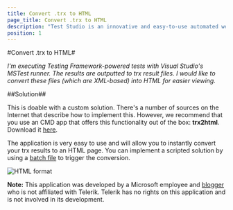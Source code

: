 ```yaml
---
title: Convert .trx to HTML
page_title: Convert .trx to HTML
description: "Test Studio is an innovative and easy-to-use automated web, WPF and load testing solution. Test Studio tests support essential technologies like ASP.NET AJAX, Silverlight, PHP and MVC. HTML5, Testing framework, functional testing, performance testing, load testing, exploratory testing, manual testing."
position: 1
---
```

#Convert .trx to HTML#

*I'm executing Testing Framework-powered tests with Visual Studio's MSTest runner. The results are outputted to trx result files. I would like to convert these files (which are XML-based) into HTML for easier viewing.*

##Solution##

This is doable with a custom solution. There's a number of sources on the Internet that describe how to implement this. However, we recommend that you use an CMD app that offers this functionality out of the box: **trx2html**. Download it <a href="http://trx2html.codeplex.com/" target="_blank">here</a>.
 
The application is very easy to use and will allow you to instantly convert your trx results to an HTML page. You can implement a scripted solution by using a <a href="http://en.wikipedia.org/wiki/Batch_file" target="_blank">batch file</a> to trigger the conversion.

![HTML format][1]

**Note:** This application was developed by a Microsoft employee and <a href="https://social.msdn.microsoft.com/profile/rido/" target="_blank">blogger</a> who is not affiliated with Telerik. Telerik has no rights on this application and is not involved in its development.

[1]: /img/knowledge-base/visual-studio-kb/convert-trx-to-html/fig1.png

